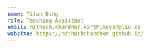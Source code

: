 ```yaml
---
name: Yifan Ding
role: Teaching Assistant
email: nithesh.chandher.karthikeyan@liu.se
website: https://nitheshchandher.github.io/
---
```


